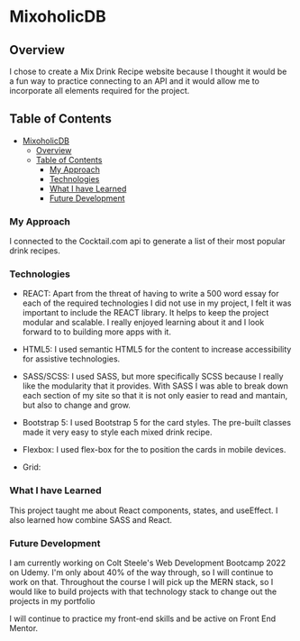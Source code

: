 # MixoholicDB 

## Overview

<p>I chose to create a Mix Drink Recipe website because I thought it would be a fun way to practice connecting to an API and it would allow me to incorporate all elements required for the project.</p>


## Table of Contents


- [MixoholicDB](#mixoholicdb)
  - [Overview](#overview)
  - [Table of Contents](#table-of-contents)
    - [My Approach](#my-approach)
    - [Technologies](#technologies)
    - [What I have Learned](#what-i-have-learned)
    - [Future Development](#future-development)


### My Approach

<p> I connected to the Cocktail.com api to generate a list of their most popular drink recipes.</p>

### Technologies

* REACT: Apart from the threat of having to write a 500 word essay for each of the required technologies I did not use in my project, I felt it was important to include the REACT library. It helps to keep the project modular and scalable. I really enjoyed learning about it and I look forward to to building more apps with it.

* HTML5: I used semantic HTML5 for the content to increase accessibility for assistive technologies.

* SASS/SCSS: I used SASS, but more specifically SCSS because I really like the modularity that it provides. With SASS I was able to break down each section of my site so that it is not only easier to read and mantain, but also to change and grow.

* Bootstrap 5:  I used Bootstrap 5 for the card styles. The pre-built classes made it very easy to style each mixed drink recipe.
  
* Flexbox: I used flex-box for the to position the cards in mobile devices.

* Grid: 

### What I have Learned

This project taught me about React components, states, and useEffect. I also learned how combine SASS and React.

### Future Development

<p> I am currently working on Colt Steele's Web Development Bootcamp 2022 on Udemy. I'm only about 40% of the way through, so I will continue to work on that. Throughout the course I will pick up the MERN stack, so I would like to build projects with that technology stack to change out the projects in my portfolio</p>

<p> I will continue to practice my front-end skills and be active on Front End Mentor.</p> 


